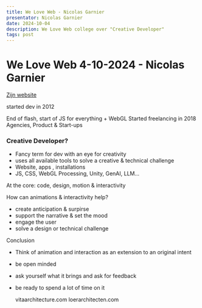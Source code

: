 ```yaml
---
title: We Love Web - Nicolas Garnier
presentator: Nicolas Garnier
date: 2024-10-04
description: We Love Web college over "Creative Developer"
tags: post
---
```



# We Love Web 4-10-2024 - Nicolas Garnier

[Zijn website](https://nico.computer/)

started dev in 2012

End of flash, start of JS for everything + WebGL
Started freelancing in 2018
Agencies, Product & Start-ups

### Creative Developer?
- Fancy term for dev with an eye for creativity
- uses all available tools to solve a creative & technical challenge
- Website, apps , installations
- JS, CSS, WebGL Processing, Unity, GenAI, LLM...

At the core: code, design, motion & interactivity

How can animations & interactivity help?

- create anticipation & surpirse 
- support the narrative & set the mood
- engage the user
- solve a design or technical challenge

Conclusion

- Think of animation and interaction as an extension to an original intent
- be open minded
- ask yourself what it brings and ask for feedback
- be ready to spend a lot of time on it

  vitaarchitecture.com
  loerarchitecten.com
